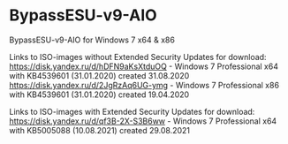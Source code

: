 # BypassESU-v9-AIO
BypassESU-v9-AIO for Windows 7 x64 &amp; x86

Links to ISO-images without Extended Security Updates for download:  
https://disk.yandex.ru/d/hDFN9aKsXtduOQ - Windows 7 Professional x64 with KB4539601 (31.01.2020) created 31.08.2020  
https://disk.yandex.ru/d/2JgRzAq6UG-ymg - Windows 7 Professional x86 with KB4539601 (31.01.2020) created 19.04.2020

Links to ISO-images with Extended Security Updates for download:  
https://disk.yandex.ru/d/qf3B-2X-S3B6ww - Windows 7 Professional x64 with KB5005088 (10.08.2021) created 29.08.2021
